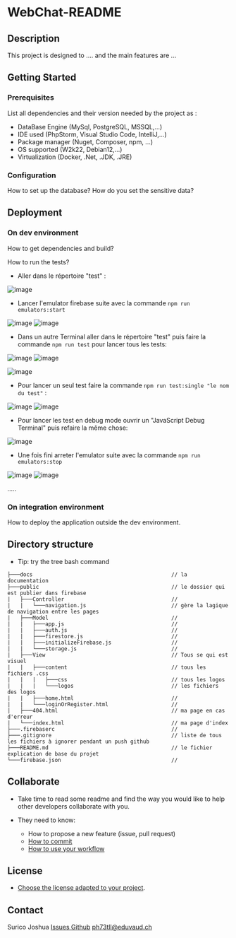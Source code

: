 # WebChat-README 

## Description

This project is designed to .... and the main features are ...

## Getting Started

### Prerequisites

List all dependencies and their version needed by the project as :

* DataBase Engine (MySql, PostgreSQL, MSSQL,...)
* IDE used (PhpStorm, Visual Studio Code, IntelliJ,...)
* Package manager (Nuget, Composer, npm, ...)
* OS supported (W2k22, Debian12,...)
* Virtualization (Docker, .Net, .JDK, .JRE)

### Configuration

How to set up the database?
How do you set the sensitive data?

## Deployment

### On dev environment

How to get dependencies and build?

How to run the tests?

- Aller dans le répertoire "test" :

![image](https://github.com/CPNV-PRETPI/webchat/assets/106467708/96ede49a-5982-4252-8956-cde57785873e)
- Lancer l'emulator firebase suite avec la commande ```npm run emulators:start```

![image](https://github.com/CPNV-PRETPI/webchat/assets/106467708/8fd31600-7de2-469c-ba4c-b2f2bfa759e9)
![image](https://github.com/CPNV-PRETPI/webchat/assets/106467708/a640b187-244f-4f71-94c3-7c9b6244c7cb)
- Dans un autre Terminal aller dans le répertoire "test" puis faire la commande ```npm run test``` pour lancer tous les tests:

![image](https://github.com/CPNV-PRETPI/webchat/assets/106467708/c24ccbeb-721c-4509-9dcd-32079e2a418d)
![image](https://github.com/CPNV-PRETPI/webchat/assets/106467708/b0adc2d8-6728-4de8-ba59-79fa7a06b775)

![image](https://github.com/CPNV-PRETPI/webchat/assets/106467708/04b75dbf-e767-442c-bc76-9884d0fc4476)
- Pour lancer un seul test faire la commande ```npm run test:single "le nom du test"``` :

![image](https://github.com/CPNV-PRETPI/webchat/assets/106467708/ff661370-b2ca-43ba-af8a-c70dbbf0e4b0)
![image](https://github.com/CPNV-PRETPI/webchat/assets/106467708/a75766d7-888c-43a4-bb70-c55b378dea26)
- Pour lancer les test en debug mode ouvrir un "JavaScript Debug Terminal" puis refaire la même chose:

![image](https://github.com/CPNV-PRETPI/webchat/assets/106467708/2df43081-b8a8-496e-ba64-3c9c010acf5c)
- Une fois fini arreter l'emulator suite avec la commande ```npm run emulators:stop```

![image](https://github.com/CPNV-PRETPI/webchat/assets/106467708/b4516eaf-85a1-4358-8cb6-fd72ef5827ee)
![image](https://github.com/CPNV-PRETPI/webchat/assets/106467708/89f29b35-e5ed-4846-bcbd-95941e0d5a95)

.....

### On integration environment

How to deploy the application outside the dev environment.

## Directory structure

* Tip: try the tree bash command

```shell
├───docs                                            // la documentation
├───public                                          // le dossier qui est publier dans firebase
|   ├───Controller                                  // 
|   |   └───navigation.js                           // gère la lagique de navigation entre les pages
|   ├───Model                                       //
|   |   ├───app.js                                  //
|   |   ├───auth.js                                 //
|   |   ├───firestore.js                            //
|   |   ├───initializeFirebase.js                   //
|   |   └───storage.js                              // 
|   ├───View                                        // Tous se qui est visuel
|   |   ├───content                                 // tous les fichiers .css
|   |   |   ├───css                                 // tous les logos
|   |   |   └───logos                               // les fichiers des logos
|   |   ├───home.html                               // 
|   |   └───loginOrRegister.html                    // 
|   ├───404.html                                    // ma page en cas d'erreur
|   └───index.html                                  // ma page d'index
├───.firebaserc                                     //
├───.gitignore                                      // liste de tous les fichiers à ignorer pendant un push github
├───README.md                                       // le fichier explication de base du projet
└───firebase.json                                   //
```

## Collaborate

* Take time to read some readme and find the way you would like to help other developers collaborate with you.

* They need to know:
  * How to propose a new feature (issue, pull request)
  * [How to commit](https://www.conventionalcommits.org/en/v1.0.0/)
  * [How to use your workflow](https://nvie.com/posts/a-successful-git-branching-model/)

## License

* [Choose the license adapted to your project](https://docs.github.com/en/repositories/managing-your-repositorys-settings-and-features/customizing-your-repository/licensing-a-repository).

## Contact

Surico Joshua
[Issues Github](https://github.com/CPNV-TPI/webchat/issues)
ph73tll@eduvaud.ch
